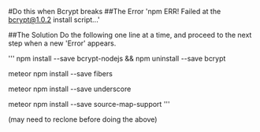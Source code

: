 #Do this when Bcrypt breaks
##The Error
'npm ERR! Failed at the bcrypt@1.0.2 install script...'

##The Solution
Do the following one line at a time, and proceed to the next step when a new 'Error' appears.

'''
npm install --save bcrypt-nodejs && npm uninstall --save bcrypt

meteor npm install --save fibers

meteor npm install --save underscore

meteor npm install --save source-map-support
'''



(may need to reclone before doing the above)
